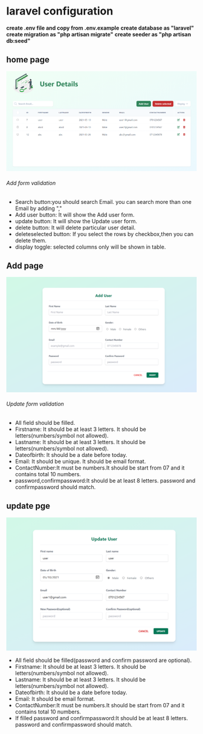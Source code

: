 # laravel configuration
**create .env file and copy from .env.example**
**create database as "laravel"**
**create migration as "php artisan migrate"**
**create seeder as "php artisan db:seed"**


## home page
![alt text](https://github.com/parththeepan/Laravel-Tailwind-css/blob/master/document_images/home.png?raw=true)

###### Add form validation
* Search button:you should search Email. you can search more than one Email by adding ","
* Add user button: It will show the Add user form.
* update button: It will show the Update user form.
* delete button: It will delete particular user detail.
* deleteselected button: If you select the rows by checkbox,then you can delete them.
* display toggle: selected columns only will be shown in table.

## Add page
![alt text](https://github.com/parththeepan/Laravel-Tailwind-css/blob/master/document_images/Add%20page.png?raw=true)

###### Update form validation
* All field should be filled.
* Firstname: It should be at least 3 letters. It should be letters(numbers/symbol not allowed).
* Lastname: It should be at least 3 letters. It should be letters(numbers/symbol not allowed).
* Dateofbirth: It should be a date before today.
* Email: It should be unique. It should be email format.
* ContactNumber:It must be numbers.It should be start from 07 and it contains total 10 numbers.
* password,confirmpassword:It should be at least 8 letters. password and confirmpassword should match.

## update pge
![alt text](https://github.com/parththeepan/Laravel-Tailwind-css/blob/master/document_images/update%20page.png?raw=true)

* All field should be filled(password and confirm password are optional).
* Firstname: It should be at least 3 letters. It should be letters(numbers/symbol not allowed).
* Lastname: It should be at least 3 letters. It should be letters(numbers/symbol not allowed).
* Dateofbirth: It should be a date before today.
* Email: It should be email format.
* ContactNumber:It must be numbers.It should be start from 07 and it contains total 10 numbers.
* If filled password and confirmpassword:It should be at least 8 letters. password and confirmpassword should match.

## 


